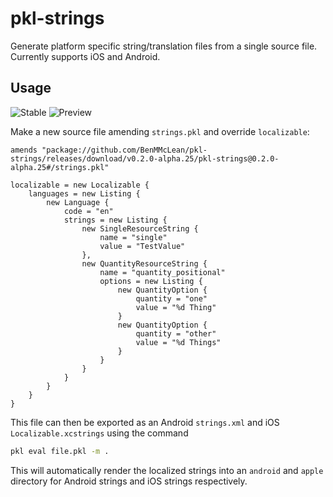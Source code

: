# pkl-strings

Generate platform specific string/translation files from a single source file. Currently supports iOS and Android.

## Usage
![Stable](https://img.shields.io/github/v/release/BenMMcLean/pkl-strings?label=Stable)
![Preview](https://img.shields.io/github/v/release/BenMMcLean/pkl-strings?label=Preview&include_prereleases)

Make a new source file amending `strings.pkl` and override `localizable`:
```pkl
amends "package://github.com/BenMMcLean/pkl-strings/releases/download/v0.2.0-alpha.25/pkl-strings@0.2.0-alpha.25#/strings.pkl"

localizable = new Localizable {
    languages = new Listing {
        new Language {
            code = "en"
            strings = new Listing {
                new SingleResourceString {
                    name = "single"
                    value = "TestValue"
                },
                new QuantityResourceString {
                    name = "quantity_positional"
                    options = new Listing {
                        new QuantityOption {
                            quantity = "one"
                            value = "%d Thing"
                        }
                        new QuantityOption {
                            quantity = "other"
                            value = "%d Things"
                        }
                    }
                }
            }
        }
    }
}
```

This file can then be exported as an Android `strings.xml` and iOS `Localizable.xcstrings` using the command
```bash
pkl eval file.pkl -m .
```

This will automatically render the localized strings into an `android` and `apple` directory for Android strings and iOS strings respectively.